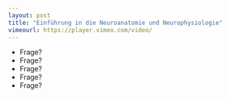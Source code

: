 ```yaml
---
layout: post
title: "Einführung in die Neuroanatomie und Neurophysiologie"
vimeourl: https://player.vimeo.com/video/
---
```

- Frage?
- Frage?
- Frage?
- Frage?
- Frage?


